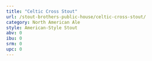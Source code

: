 ```yaml
---
title: "Celtic Cross Stout"
url: /stout-brothers-public-house/celtic-cross-stout/
category: North American Ale
style: American-Style Stout
abv: 0
ibu: 0
srm: 0
upc: 0
---
```


